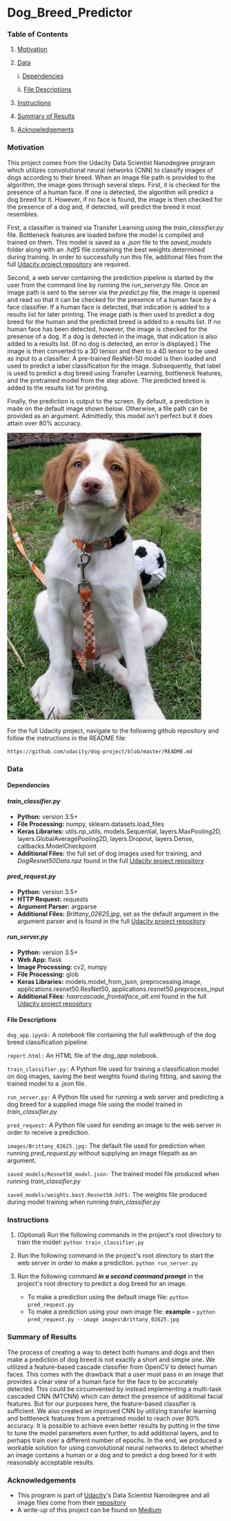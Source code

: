 # Dog_Breed_Predictor
[//]: # (Image References)

[image1]: /images/Brittany_02625.jpg "Default Image"

### Table of Contents
1. [Motivation](#motivation)

2. [Data](#data)

    i. [Dependencies](#dependencies)
        
    ii. [File Descriptions](#files)
        
3. [Instructions](#instructions)

4. [Summary of Results](#summary)

5. [Acknowledgements](#acknowledgements)


### Motivation <a name="motivation"></a>

This project comes from the Udacity Data Scientist Nanodegree program which utilizes convolutional neural networks (CNN) to classify images of dogs according to their breed. When an image file path is provided to the algorithm, the image goes through several steps. First, it is checked for the presence of a human face. If one is detected, the algorithm will predict a dog breed for it. However, if no face is found, the image is then checked for the presence of a dog and, if detected, will predict the breed it most resembles.

First, a classifier is trained via Transfer Learning using the *train_classifier.py* file. Bottleneck features are loaded before the model is compiled and trained on them. This model is saved as a *.json* file to the *saved_models* folder along with an *.hdf5* file containing the best weights determined during training. In order to successfully run this file, additional files from the full [Udacity project repository](https://github.com/udacity/dog-project/) are required.

Second, a web server containing the prediction pipeline is started by the user from the command line by running the *run_server.py* file. Once an image path is sent to the server via the *predict.py* file, the image is opened and read so that it can be checked for the presence of a human face by a face classifier. If a human face is detected, that indication is added to a results list for later printing. The image path is then used to predict a dog breed for the human and the predicted breed is added to a results list. If no human face has been detected, however, the image is checked for the presense of a dog. If a dog is detected in the image, that indication is also added to a results list. (If no dog is detected, an error is displayed.) The image is then converted to a 3D tensor and then to a 4D tensor to be used as input to a classifier. A pre-trained ResNet-50 model is then loaded and used to predict a label classification for the image. Subsequently, that label is used to predict a dog breed using Transfer Learning, bottleneck features, and the pretrained model from the step above. The predicted breed is added to the results list for printing.

Finally, the prediction is output to the screen. By default, a prediction is made on the default image shown below. Otherwise, a file path can be provided as an argument. Admittedly, this model isn't perfect but it does attain over 80% accuracy.

![Default Image][image1]

For the full Udacity project, navigate to the following github repository and follow the instructions in the README file:
```	
https://github.com/udacity/dog-project/blob/master/README.md
```
### Data <a name="data"></a>

#### Dependencies <a name="dependencies"></a>
  #### *train_classifier.py*
  * **Python:** version 3.5+
  * **File Processing:** numpy, sklearn.datasets.load_files
  * **Keras Libraries:** utils.np_utils, models.Sequential, layers.MaxPooling2D, layers.GlobalAveragePooling2D, layers.Dropout, layers.Dense, callbacks.ModelCheckpoint
  * **Additional Files:** the full set of dog images used for training, and *DogResnet50Data.npz* found in the full [Udacity project repository](https://github.com/udacity/dog-project/)

#### *pred_request.py*
  * **Python:** version 3.5+
  * **HTTP Request:** requests
  * **Argument Parser:** argparse
  * **Additional Files:** *Brittany_02625.jpg*, set as the default argument in the argument parser and is found in the full [Udacity project repository](https://github.com/udacity/dog-project/)

#### *run_server.py*
  * **Python:** version 3.5+
  * **Web App:** flask
  * **Image Processing:** cv2, numpy
  * **File Processing:** glob
  * **Keras Libraries:** models.model_from_json, preprocessing.image, applications.resnet50.ResNet50, applications.resnet50.preprocess_input
  * **Additional Files:** *haarcascade_frontalface_alt.xml* found in the full [Udacity project repository](https://github.com/udacity/dog-project/)


#### File Descriptions <a name="files"></a>
`dog_app.ipynb:` A notebook file containing the full walkthrough of the dog breed classification pipeline.

`report.html:` An HTML file of the *dog_app* notebook.

`train_classifier.py:` A Python file used for training a classification model on dog images, saving the best weights found during fitting, and saving the trained model to a .json file.

`run_server.py:` A Python file used for running a web server and predicting a dog breed for a supplied image file using the model trained in *train_classifier.py*

`pred_request:` A Python file used for sending an image to the web server in order to receive a prediction.

`images/Brittany_02625.jpg:` The default file used for prediction when running *pred_request.py* without supplying an image filepath as an argument.

`saved_models/Resnet50_model.json:` The trained model file produced when running *train_classifier.py*

`saved_models/weights.best.Resnet50.hdf5:` The weights file produced during model training when running *train_classifier.py*


### Instructions <a name="instructions"></a>
1. (Optional) Run the following commands in the project's root directory to train the model: 
	`python train_classifier.py`

2. Run the following command in the project's root directory to start the web server in order to make a prediciton.
	`python run_server.py`

3. Run the following command ***in a second command prompt*** in the project's root directory to predict a dog breed for an image.
	- To make a prediction using the default image file: 
		`python pred_request.py`
	- To make a prediction using your own image file: 
		**example** **-** `python pred_request.py --image images\Brittany_02625.jpg`
		

### Summary of Results<a name="summary"></a>
The process of creating a way to detect both humans and dogs and then make a prediction of dog breed is not exactly a short and simple one. We utilized a feature-based cascade classifier from OpenCV to detect human faces. This comes with the drawback that a user must pass in an image that provides a clear view of a human face for the face to be accurately detected. This could be circumvented by instead implementing a multi-task cascaded CNN (MTCNN) which can detect the presence of additional facial features. But for our purposes here, the feature-based classifier is sufficient.
We also created an improved CNN by utilizing transfer learning and bottleneck features from a pretrained model to reach over 80% accuracy. It is possible to achieve even better results by putting in the time to tune the model parameters even further, to add additional layers, and to perhaps train over a different number of epochs.
In the end, we produced a workable solution for using convolutional neural networks to detect whether an image contains a human or a dog and to predict a dog breed for it with reasonably acceptable results.

### Acknowledgements<a name="acknowledgements"></a>
* This program is part of [Udacity](https://www.udacity.com/)'s Data Scientist Nanodegree and all image files come from their [repository](https://github.com/udacity/dog-project/)
* A write-up of this project can be found on [Medium](https://steveellingson.medium.com/do-you-look-like-your-dog-6937b7f71c0f) 

